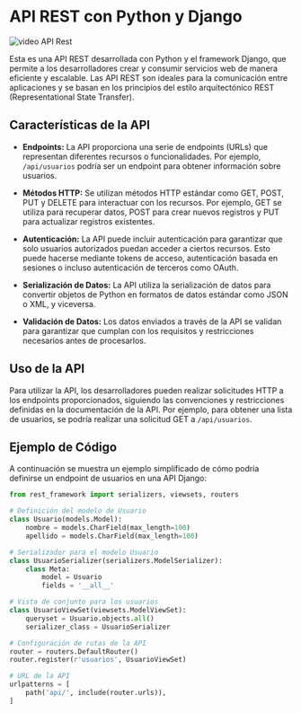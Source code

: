 # API REST con Python y Django

![video API Rest](https://github.com/Hotbones/API-Rest/assets/105388226/b5079c09-db0a-4738-9601-3a9f66bbe140)


Esta es una API REST desarrollada con Python y el framework Django, que permite a los desarrolladores crear y consumir servicios web de manera eficiente y escalable. Las API REST son ideales para la comunicación entre aplicaciones y se basan en los principios del estilo arquitectónico REST (Representational State Transfer).

## Características de la API

- **Endpoints:** La API proporciona una serie de endpoints (URLs) que representan diferentes recursos o funcionalidades. Por ejemplo, `/api/usuarios` podría ser un endpoint para obtener información sobre usuarios.

- **Métodos HTTP:** Se utilizan métodos HTTP estándar como GET, POST, PUT y DELETE para interactuar con los recursos. Por ejemplo, GET se utiliza para recuperar datos, POST para crear nuevos registros y PUT para actualizar registros existentes.

- **Autenticación:** La API puede incluir autenticación para garantizar que solo usuarios autorizados puedan acceder a ciertos recursos. Esto puede hacerse mediante tokens de acceso, autenticación basada en sesiones o incluso autenticación de terceros como OAuth.

- **Serialización de Datos:** La API utiliza la serialización de datos para convertir objetos de Python en formatos de datos estándar como JSON o XML, y viceversa.

- **Validación de Datos:** Los datos enviados a través de la API se validan para garantizar que cumplan con los requisitos y restricciones necesarios antes de procesarlos.

## Uso de la API

Para utilizar la API, los desarrolladores pueden realizar solicitudes HTTP a los endpoints proporcionados, siguiendo las convenciones y restricciones definidas en la documentación de la API. Por ejemplo, para obtener una lista de usuarios, se podría realizar una solicitud GET a `/api/usuarios`.

## Ejemplo de Código

A continuación se muestra un ejemplo simplificado de cómo podría definirse un endpoint de usuarios en una API Django:

```python
from rest_framework import serializers, viewsets, routers

# Definición del modelo de Usuario
class Usuario(models.Model):
    nombre = models.CharField(max_length=100)
    apellido = models.CharField(max_length=100)

# Serializador para el modelo Usuario
class UsuarioSerializer(serializers.ModelSerializer):
    class Meta:
        model = Usuario
        fields = '__all__'

# Vista de conjunto para los usuarios
class UsuarioViewSet(viewsets.ModelViewSet):
    queryset = Usuario.objects.all()
    serializer_class = UsuarioSerializer

# Configuración de rutas de la API
router = routers.DefaultRouter()
router.register(r'usuarios', UsuarioViewSet)

# URL de la API
urlpatterns = [
    path('api/', include(router.urls)),
]



